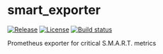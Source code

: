 # smart_exporter

[![Release](https://img.shields.io/github/release/alexdzyoba/smart_exporter.svg?style=flat-square)](https://github.com/alexdzyoba/smart_exporter/releases/latest)
[![License](https://img.shields.io/badge/license-MIT-brightgreen.svg?style=flat-square)](LICENSE)
[![Build status](https://github.com/alexdzyoba/smart_exporter/workflows/Build/badge.svg)](https://github.com/alexdzyoba/smart_exporter/actions)

Prometheus exporter for critical S.M.A.R.T. metrics
